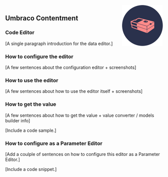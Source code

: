 <img src="../assets/img/logo.png" alt="Umbraco Contentment Logo" title="A shoebox of Umbraco happiness." height="130" align="right">

## Umbraco Contentment

### Code Editor

[A single paragraph introduction for the data editor.]


### How to configure the editor

[A few sentences about the configuration editor + screenshots]


### How to use the editor

[A few sentences about how to use the editor itself + screenshots]


### How to get the value

[A few sentences about how to get the value + value converter / models builder info]

[Include a code sample.]


### How to configure as a Parameter Editor

[Add a coulple of sentences on how to configure this editor as a Parameter Editor.]

[Include a code snippet.]
